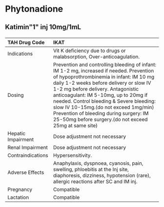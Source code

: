 # Phytonadione

## Katimin"1" inj 10mg/1mL

##### 

| TAH Drug Code      | IKAT                                                                                                                                                                                                                                                                                                                                                                                                                                                |
|:-------------------|:----------------------------------------------------------------------------------------------------------------------------------------------------------------------------------------------------------------------------------------------------------------------------------------------------------------------------------------------------------------------------------------------------------------------------------------------------|
| Indications        | Vit K deficiency due to drugs or malabsorption, Over-anticoagulation.                                                                                                                                                                                                                                                                                                                                                                               |
| Dosing             | Prevention and controlling bleeding of infant: IM 1-2 mg, increased if needed. Prevention of hypoprothrombinemia in infant: IM 10 mg daily 1-2 weeks before delivery or slow IV 1-2 mg before delivery. Antagonistic anticoagulant: IM 5-10mg, up to 20mg if needed. Control bleeding & Severe bleeding: slow IV 10-15mg.(do not exceed 1mg/min) Prevention of bleeding during surgery: IM 25-50mg before surgery.(do not exceed 25mg at same site) |
| Hepatic Impairment | Dose adjustment not necessary                                                                                                                                                                                                                                                                                                                                                                                                                       |
| Renal Impairment   | Dose adjustment not necessary                                                                                                                                                                                                                                                                                                                                                                                                                       |
| Contraindications  | Hypersensitivity.                                                                                                                                                                                                                                                                                                                                                                                                                                   |
| Adverse Effects    | Anaphylaxis, dyspnoea, cyanosis, pain, swelling, phloebitis at the Inj site, diaphoresis, dizziness, hypotension (rare), allergic reactions after SC and IM inj.                                                                                                                                                                                                                                                                                    |
| Pregnancy          | Compatible                                                                                                                                                                                                                                                                                                                                                                                                                                          |
| Lactation          | Compatible                                                                                                                                                                                                                                                                                                                                                                                                                                          |

